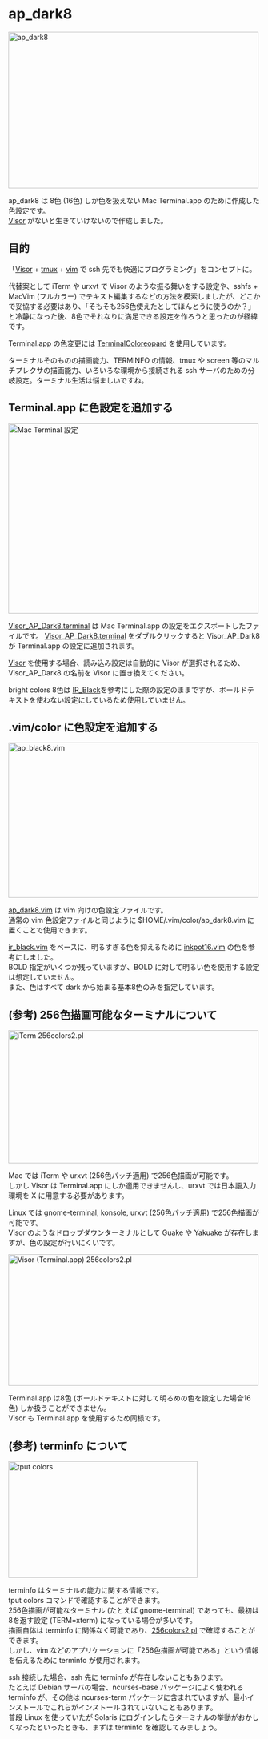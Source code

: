 # ap_dark8

<a href="http://www.flickr.com/photos/36836508@N02/4931578715/" title="ap_dark8 by apribase, on Flickr"><img src="http://farm5.static.flickr.com/4100/4931578715_bce275f211.jpg" width="500" height="313" alt="ap_dark8" /></a>

ap_dark8 は 8色 (16色) しか色を扱えない Mac Terminal.app のために作成した色設定です。  
<a href="http://visor.binaryage.com/" title="Visor">Visor</a> がないと生きていけないので作成しました。

## 目的

「<a href="http://visor.binaryage.com/" title="Visor">Visor</a> + <a href="http://tmux.sourceforge.net/" title="tmux">tmux</a> + <a href="http://www.vim.org/" title="vim">vim</a> で ssh 先でも快適にプログラミング」をコンセプトに。

代替案として iTerm や urxvt で Visor のような振る舞いをする設定や、sshfs + MacVim (フルカラー) でテキスト編集するなどの方法を模索しましたが、どこかで妥協する必要はあり、「そもそも256色使えたとしてほんとうに使うのか？」と冷静になった後、8色でそれなりに満足できる設定を作ろうと思ったのが経緯です。

Terminal.app の色変更には <a href="http://niw.at/articles/2007/11/02/TerminalColoreopard/ja" title="TerminalColoreopard">TerminalColoreopard</a> を使用しています。

ターミナルそのものの描画能力、TERMINFO の情報、tmux や screen 等のマルチプレクサの描画能力、いろいろな環境から接続される ssh サーバのための分岐設定。ターミナル生活は悩ましいですね。

## Terminal.app に色設定を追加する

<a href="http://www.flickr.com/photos/36836508@N02/4931578877/" title="Mac Terminal 設定 by apribase, on Flickr"><img src="http://farm5.static.flickr.com/4116/4931578877_7c08b95da1.jpg" width="500" height="380" alt="Mac Terminal 設定" /></a>

<a href="http://github.com/apribase/ap_dark8/blob/master/Visor_AP_Dark8.terminal" title="Visor_AP_Dark8.terminal">Visor_AP_Dark8.terminal</a> は Mac Terminal.app の設定をエクスポートしたファイルです。
<a href="http://github.com/apribase/ap_dark8/blob/master/Visor_AP_Dark8.terminal">Visor_AP_Dark8.terminal</a> をダブルクリックすると Visor_AP_Dark8 が Terminal.app の設定に追加されます。

<a href="http://visor.binaryage.com/">Visor</a> を使用する場合、読み込み設定は自動的に Visor が選択されるため、Visor_AP_Dark8 の名前を Visor に置き換えてください。

bright colors 8色は <a href="http://blog.infinitered.com/entries/show/6">IR_Black</a>を参考にした際の設定のままですが、ボールドテキストを使わない設定にしているため使用していません。

## .vim/color に色設定を追加する

<a href="http://www.flickr.com/photos/36836508@N02/4931710837/" title="ap_black8.vim by apribase, on Flickr"><img src="http://farm5.static.flickr.com/4074/4931710837_fd427cb57d.jpg" width="500" height="310" alt="ap_black8.vim" /></a>

<a href="http://github.com/apribase/ap_dark8/blob/master/ap_dark8.vim" title="ap_dark8.vim">ap_dark8.vim</a> は vim 向けの色設定ファイルです。  
通常の vim 色設定ファイルと同じように $HOME/.vim/color/ap_dark8.vim に置くことで使用できます。

<a href="http://blog.infinitered.com/entries/show/8" title="ir_black">ir_black.vim</a> をベースに、明るすぎる色を抑えるために <a href="http://d.hatena.ne.jp/y_yanbe/20070904/1188911217">inkpot16.vim</a> の色を参考にしました。  
BOLD 指定がいくつか残っていますが、BOLD に対して明るい色を使用する設定は想定していません。   
また、色はすべて dark から始まる基本8色のみを指定しています。

## (参考) 256色描画可能なターミナルについて

<a href="http://www.flickr.com/photos/36836508@N02/4931623821/" title="iTerm 256colors2.pl by apribase, on Flickr"><img src="http://farm5.static.flickr.com/4137/4931623821_774d413a08.jpg" width="500" height="266" alt="iTerm 256colors2.pl" /></a>

Mac では iTerm や urxvt (256色パッチ適用) で256色描画が可能です。  
しかし Visor は Terminal.app にしか適用できませんし、urxvt では日本語入力環境を X に用意する必要があります。

Linux では gnome-terminal, konsole, urxvt (256色パッチ適用) で256色描画が可能です。  
Visor のようなドロップダウンターミナルとして Guake や Yakuake が存在しますが、色の設定が行いにくいです。

<a href="http://www.flickr.com/photos/36836508@N02/4932216282/" title="Visor (Terminal.app) 256colors2.pl by apribase, on Flickr"><img src="http://farm5.static.flickr.com/4077/4932216282_ef61f9fb3c.jpg" width="500" height="263" alt="Visor (Terminal.app) 256colors2.pl" /></a>

Terminal.app は8色 (ボールドテキストに対して明るめの色を設定した場合16色) しか扱うことができません。  
Visor も Terminal.app を使用するため同様です。

## (参考) terminfo について

<a href="http://www.flickr.com/photos/36836508@N02/4932276836/" title="tput colors by apribase, on Flickr"><img src="http://farm5.static.flickr.com/4134/4932276836_e2934df156.jpg" width="378" height="233" alt="tput colors" /></a>

terminfo はターミナルの能力に関する情報です。  
tput colors コマンドで確認することができます。  
256色描画が可能なターミナル (たとえば gnome-terminal) であっても、最初は8を返す設定 (TERM=xterm) になっている場合が多いです。  
描画自体は terminfo に関係なく可能であり、<a href="http://frexx.de/xterm-256-notes/" title="256colors2.pl">256colors2.pl</a> で確認することができます。  
しかし、vim などのアプリケーションに「256色描画が可能である」という情報を伝えるために terminfo が使用されます。

ssh 接続した場合、ssh 先に terminfo が存在しないこともあります。  
たとえば Debian サーバの場合、ncurses-base パッケージによく使われる terminfo が、その他は ncurses-term パッケージに含まれていますが、最小インストールでこれらがインストールされていないこともあります。  
普段 Linux を使っていたが Solaris にログインしたらターミナルの挙動がおかしくなったといったときも、まずは terminfo を確認してみましょう。
